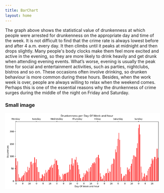 ```yaml
---
title: BarChart
layout: home
---
```

<p>The graph above shows the statistical value of drunkenness at which people were arrested for drunkenness on the appropriate day and time of the week. It is not difficult to find that the crime rate is always lowest before and after 4 a.m. every day. It then climbs until it peaks at midnight and then drops slightly.
Many people's body clocks make them feel more excited and active in the evening, so they are more likely to drink heavily and get drunk when attending evening events. What’s worse, evening is usually the peak time for social and entertainment activities, such as parties, nightclubs, bistros and so on. These occasions often involve drinking, so drunken behaviour is more common during these hours.
Besides, when the work week is over, people are always willing to relax when the weekend comes. Perhaps this is one of the essential reasons why the drunkenness of crime surges during the middle of the night on Friday and Saturday.
</p>

### Small image

<!-- ![](../../assets/images/small-image.jpg) -->
![](img/timeseries_plot.png)